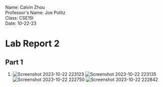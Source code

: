 Name: Calvin Zhou\
Professor's Name: Joe Politz\
Class: CSE15l\
Date: 10-22-23

# Lab Report 2

## Part 1
1. ![Screenshot 2023-10-22 223123](https://github.com/no-ire/cse15l-lab-2report/assets/146776005/0e80da17-f580-4af6-88b9-31c180978301)
![Screenshot 2023-10-22 223135](https://github.com/no-ire/cse15l-lab-2report/assets/146776005/6aa8d33b-f966-471c-bf22-729bb488ba3a)
![Screenshot 2023-10-22 222750](https://github.com/no-ire/cse15l-lab-2report/assets/146776005/8339e4f2-ac4a-4dbe-8bd5-9fd5d04720f0)
![Screenshot 2023-10-22 222842](https://github.com/no-ire/cse15l-lab-2report/assets/146776005/c8cf671f-debc-4563-8a10-b82d86d35b82)
